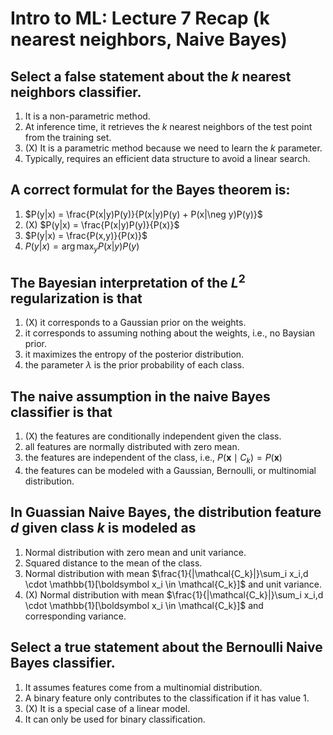 # Intro to ML: Lecture 7 Recap (k nearest neighbors, Naive Bayes)

## Select a false statement about the $k$ nearest neighbors classifier.

1. It is a non-parametric method.
2. At inference time, it retrieves the $k$ nearest neighbors of the test point from the training set.
3. (X) It is a parametric method because we need to learn the $k$ parameter.
4. Typically, requires an efficient data structure to avoid a linear search.


## A correct formulat for the Bayes theorem is:

1. $P(y|x) = \frac{P(x|y)P(y)}{P(x|y)P(y) + P(x|\neg y)P(y)}$
2. (X) $P(y|x) = \frac{P(x|y)P(y)}{P(x)}$
3. $P(y|x) = \frac{P(x,y)}{P(x)}$
4. $P(y|x) = \arg\max_y P(x|y)P(y)$


## The Bayesian interpretation of the $L^2$ regularization is that

1. (X) it corresponds to a Gaussian prior on the weights.
2. it corresponds to assuming nothing about the weights, i.e., no Baysian prior.
3. it maximizes the entropy of the posterior distribution.
4. the parameter $\lambda$ is the prior probability of each class.


## The naive assumption in the naive Bayes classifier is that

1. (X) the features are conditionally independent given the class.
2. all features are normally distributed with zero mean.
3. the features are independent of the class, i.e., $P(\boldsymbol{x} \mid C_k) = P(\boldsymbol{x})$
4. the features can be modeled with a Gaussian, Bernoulli, or multinomial distribution.


## In Guassian Naive Bayes, the distribution feature $d$ given class $k$ is modeled as

1. Normal distribution with zero mean and unit variance.
2. Squared distance to the mean of the class.
3. Normal distribution with mean $\frac{1}{|\mathcal{C_k}|}\sum_i x_i,d \cdot \mathbb{1}[\boldsymbol x_i \in \mathcal{C_k}]$ and unit variance.
4. (X) Normal distribution with mean $\frac{1}{|\mathcal{C_k}|}\sum_i x_i,d \cdot \mathbb{1}[\boldsymbol x_i \in \mathcal{C_k}]$ and corresponding variance.


## Select a true statement about the Bernoulli Naive Bayes classifier.

1. It assumes features come from a multinomial distribution.
2. A binary feature only contributes to the classification if it has value 1.
3. (X) It is a special case of a linear model.
4. It can only be used for binary classification.


